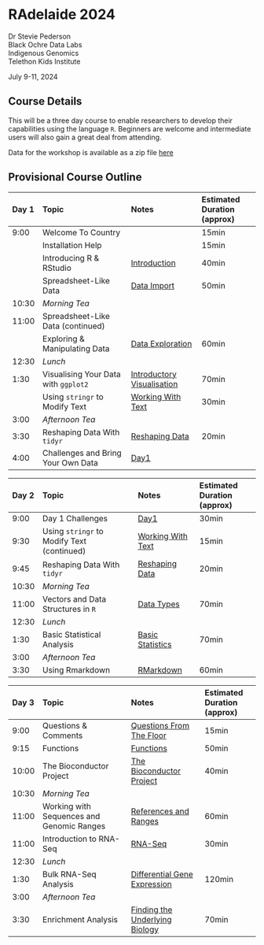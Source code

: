 RAdelaide 2024
================
Dr Stevie Pederson  
Black Ochre Data Labs  
Indigenous Genomics  
Telethon Kids Institute

July 9-11, 2024

## Course Details

This will be a three day course to enable researchers to develop their
capabilities using the language `R`. Beginners are welcome and
intermediate users will also gain a great deal from attending.

Data for the workshop is available as a zip file [here](data.zip)

## Provisional Course Outline

| Day 1 | Topic                                | Notes                                        | Estimated Duration <br>(approx) |
|:------|:-------------------------------------|:---------------------------------------------|:--------------------------------|
| 9:00  | Welcome To Country                   |                                              | 15min                           |
|       | Installation Help                    |                                              | 15min                           |
|       | Introducing R & RStudio              | [Introduction](intro.html)                   | 40min                           |
|       | Spreadsheet-Like Data                | [Data Import](import.html)                   | 50min                           |
| 10:30 | *Morning Tea*                        |                                              |                                 |
| 11:00 | Spreadsheet-Like Data (continued)    |                                              |                                 |
|       | Exploring & Manipulating Data        | [Data Exploration](exploring.html)           | 60min                           |
| 12:30 | *Lunch*                              |                                              |                                 |
| 1:30  | Visualising Your Data with `ggplot2` | [Introductory Visualisation](intro_vis.html) | 70min                           |
|       | Using `stringr` to Modify Text       | [Working With Text](text.html)               | 30min                           |
| 3:00  | *Afternoon Tea*                      |                                              |                                 |
| 3:30  | Reshaping Data With `tidyr`          | [Reshaping Data](tidyr.html)                 | 20min                           |
| 4:00  | Challenges and Bring Your Own Data   | [Day1](day1.html)                            |                                 |

| Day 2 | Topic                                      | Notes                                | Estimated Duration <br>(approx) |
|:------|:-------------------------------------------|:-------------------------------------|:--------------------------------|
| 9:00  | Day 1 Challenges                           | [Day1](day1.html)                    | 30min                           |
| 9:30  | Using `stringr` to Modify Text (continued) | [Working With Text](text.html)       | 15min                           |
| 9:45  | Reshaping Data With `tidyr`                | [Reshaping Data](tidyr.html)         | 20min                           |
| 10:30 | *Morning Tea*                              |                                      |                                 |
| 11:00 | Vectors and Data Structures in `R`         | [Data Types](data_types.html)        | 70min                           |
| 12:30 | *Lunch*                                    |                                      |                                 |
| 1:30  | Basic Statistical Analysis                 | [Basic Statistics](basic_stats.html) | 70min                           |
| 3:00  | *Afternoon Tea*                            |                                      |                                 |
| 3:30  | Using Rmarkdown                            | [RMarkdown](rmarkdown.html)          | 60min                           |

| Day 3 | Topic                                     | Notes                                             | Estimated Duration <br>(approx) |
|:------|:------------------------------------------|:--------------------------------------------------|:--------------------------------|
| 9:00  | Questions & Comments                      | [Questions From The Floor](day3.html)             | 15min                           |
| 9:15  | Functions                                 | [Functions](functions.html)                       | 50min                           |
| 10:00 | The Bioconductor Project                  | [The Bioconductor Project](intro_bioc.html)       | 40min                           |
| 10:30 | *Morning Tea*                             |                                                   |                                 |
| 11:00 | Working with Sequences and Genomic Ranges | [References and Ranges](references.html)          | 60min                           |
| 11:00 | Introduction to RNA-Seq                   | [RNA-Seq](rna_seq.html)                           | 30min                           |
| 12:30 | *Lunch*                                   |                                                   |                                 |
| 1:30  | Bulk RNA-Seq Analysis                     | [Differential Gene Expression](deg.html)          | 120min                          |
| 3:00  | *Afternoon Tea*                           |                                                   |                                 |
| 3:30  | Enrichment Analysis                       | [Finding the Underlying Biology](enrichment.html) | 70min                           |
